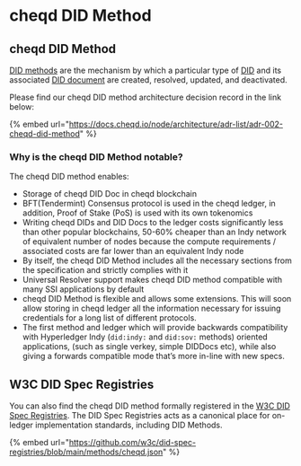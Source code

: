 # cheqd DID Method

## cheqd DID Method

[DID methods](https://www.w3.org/TR/did-core/#dfn-did-methods) are the mechanism by which a particular type of [DID](https://www.w3.org/TR/did-core/#dfn-decentralized-identifiers) and its associated [DID document](https://www.w3.org/TR/did-core/#dfn-did-documents) are created, resolved, updated, and deactivated.

Please find our cheqd DID method architecture decision record in the link below:

{% embed url="https://docs.cheqd.io/node/architecture/adr-list/adr-002-cheqd-did-method" %}

### Why is the cheqd DID Method notable?

The cheqd DID method enables:

* Storage of cheqd DID Doc in cheqd blockchain
* BFT(Tendermint) Consensus protocol is used in the cheqd ledger, in addition, Proof of Stake (PoS) is used with its own tokenomics
* Writing cheqd DIDs and DID Docs to the ledger costs significantly less than other popular blockchains, 50-60% cheaper than an Indy network of equivalent number of nodes because the compute requirements / associated costs are far lower than an equivalent Indy node
* By itself, the cheqd DID Method includes all the necessary sections from the specification and strictly complies with it
* Universal Resolver support makes cheqd DID method compatible with many SSI applications by default
* cheqd DID Method is flexible and allows some extensions. This will soon allow storing in cheqd ledger all the information necessary for issuing credentials for a long list of different protocols.
* The first method and ledger which will provide backwards compatibility with Hyperledger Indy (`did:indy:` and `did:sov:` methods) oriented applications, (such as single verkey, simple DIDDocs etc), while also giving a forwards compatible mode that’s more in-line with new specs.

## W3C DID Spec Registries

You can also find the cheqd DID method formally registered in the [W3C DID Spec Registries](https://www.w3.org/TR/did-spec-registries/). The DID Spec Registries acts as a canonical place for on-ledger implementation standards, including DID Methods.

{% embed url="https://github.com/w3c/did-spec-registries/blob/main/methods/cheqd.json" %}
